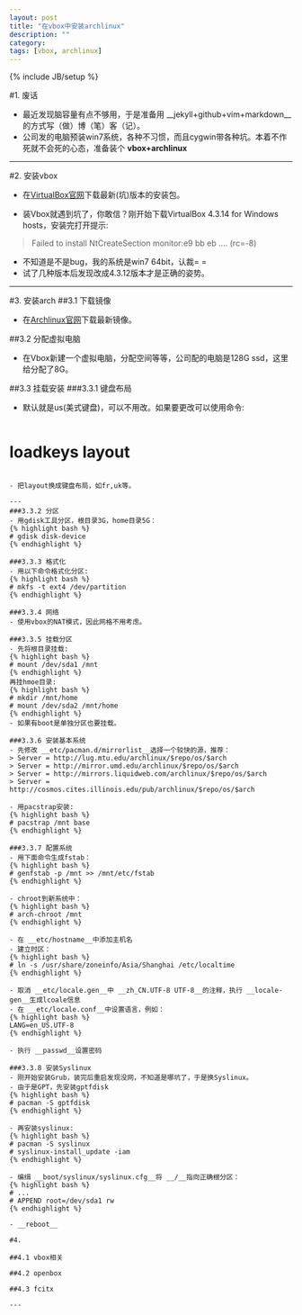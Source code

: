 ```yaml
---
layout: post
title: "在vbox中安装archlinux"
description: ""
category: 
tags: [vbox, archlinux]
---
```

{% include JB/setup %}


#1. 废话
- 最近发现脑容量有点不够用，于是准备用 __jekyll+github+vim+markdown__的方式写（做）博（笔）客（记）。
- 公司发的电脑预装win7系统，各种不习惯，而且cygwin带各种坑。本着不作死就不会死的心态，准备装个 __vbox+archlinux__

---

#2. 安装vbox
- 在[VirtualBox官网](https://www.virtualbox.org/wiki/Downloads)下载最新(坑)版本的安装包。

- 装Vbox就遇到坑了，你敢信？刚开始下载VirtualBox 4.3.14 for Windows hosts，安装完打开提示:
>Failed to install NtCreateSection monitor:e9 bb eb ....
>(rc=-8)

- 不知道是不是bug，我的系统是win7 64bit，认裁= =
- 试了几种版本后发现改成4.3.12版本才是正确的姿势。

---

#3. 安装arch
##3.1 下载镜像
- 在[Archlinux官网](https://www.archlinux.org/download/)下载最新镜像。

##3.2 分配虚拟电脑
- 在Vbox新建一个虚拟电脑，分配空间等等，公司配的电脑是128G ssd，这里给分配了8G。

##3.3 挂载安装
###3.3.1 键盘布局
- 默认就是us(美式键盘)，可以不用改。如果要更改可以使用命令:

  ```bash
# loadkeys layout
```

- 把layout换成键盘布局，如fr,uk等。

---
###3.3.2 分区
- 用gdisk工具分区，根目录3G，home目录5G：
{% highlight bash %}
# gdisk disk-device
{% endhighlight %}

###3.3.3 格式化
- 用以下命令格式化分区:
{% highlight bash %}
# mkfs -t ext4 /dev/partition
{% endhighlight %}

###3.3.4 网络
- 使用vbox的NAT模式，因此网格不用考虑。

###3.3.5 挂载分区
- 先将根目录挂载:
{% highlight bash %}
# mount /dev/sda1 /mnt
{% endhighlight %}
再挂hmoe目录:
{% highlight bash %}
# mkdir /mnt/home
# mount /dev/sda2 /mnt/home
{% endhighlight %}
- 如果有boot是单独分区也要挂载。

###3.3.6 安装基本系统
- 先修改 __etc/pacman.d/mirrorlist__选择一个较快的源，推荐：
> Server = http://lug.mtu.edu/archlinux/$repo/os/$arch  
> Server = http://mirror.umd.edu/archlinux/$repo/os/$arch  
> Server = http://mirrors.liquidweb.com/archlinux/$repo/os/$arch  
> Server = http://cosmos.cites.illinois.edu/pub/archlinux/$repo/os/$arch  

- 用pacstrap安装:
{% highlight bash %}
# pacstrap /mnt base
{% endhighlight %}

###3.3.7 配置系统 
- 用下面命令生成fstab：
{% highlight bash %}
# genfstab -p /mnt >> /mnt/etc/fstab
{% endhighlight %}

- chroot到新系统中：
{% highlight bash %}
# arch-chroot /mnt
{% endhighlight %}

- 在 __etc/hostname__中添加主机名
- 建立时区：
{% highlight bash %}
# ln -s /usr/share/zoneinfo/Asia/Shanghai /etc/localtime
{% endhighlight %}

- 取消 __etc/locale.gen__中 __zh_CN.UTF-8 UTF-8__的注释，执行 __locale-gen__生成lcoale信息
- 在 __etc/locale.conf__中设置语言，例如：
{% highlight bash %}
LANG=en_US.UTF-8
{% endhighlight %}

- 执行 __passwd__设置密码

###3.3.8 安装Syslinux
- 刚开始安装Grub，装完后重启发现没网，不知道是哪坑了，于是换Syslinux。
- 由于是GPT，先安装gptfdisk
{% highlight bash %}
# pacman -S gptfdisk
{% endhighlight %}

- 再安装syslinux:
{% highlight bash %}
# pacman -S syslinux
# syslinux-install_update -iam
{% endhighlight %}

- 编缉 __boot/syslinux/syslinux.cfg__将 __/__指向正确根分区：
{% highlight bash %}
# ...
# APPEND root=/dev/sda1 rw
{% endhighlight %}

- __reboot__

#4. 

##4.1 vbox相关

##4.2 openbox

##4.3 fcitx

---

